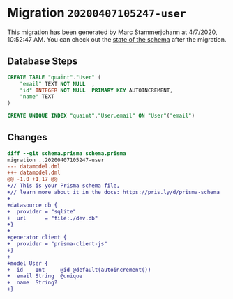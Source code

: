 # Migration `20200407105247-user`

This migration has been generated by Marc Stammerjohann at 4/7/2020, 10:52:47 AM.
You can check out the [state of the schema](./schema.prisma) after the migration.

## Database Steps

```sql
CREATE TABLE "quaint"."User" (
    "email" TEXT NOT NULL  ,
    "id" INTEGER NOT NULL  PRIMARY KEY AUTOINCREMENT,
    "name" TEXT   
) 

CREATE UNIQUE INDEX "quaint"."User.email" ON "User"("email")
```

## Changes

```diff
diff --git schema.prisma schema.prisma
migration ..20200407105247-user
--- datamodel.dml
+++ datamodel.dml
@@ -1,0 +1,17 @@
+// This is your Prisma schema file,
+// learn more about it in the docs: https://pris.ly/d/prisma-schema
+
+datasource db {
+  provider = "sqlite"
+  url      = "file:./dev.db"
+}
+
+generator client {
+  provider = "prisma-client-js"
+}
+
+model User {
+  id    Int     @id @default(autoincrement())
+  email String  @unique
+  name  String?
+}
```


